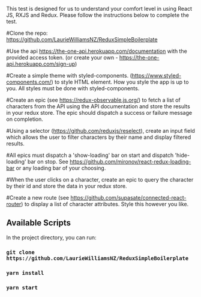 This test is designed for us to understand your comfort level in using React JS, RXJS and Redux. Please follow the instructions below to complete the test.

#Clone the repo: https://github.com/LaurieWilliamsNZ/ReduxSimpleBoilerplate

#Use the api https://the-one-api.herokuapp.com/documentation with the provided access token. (or create your own - https://the-one-api.herokuapp.com/sign-up)

#Create a simple theme with styled-components.
(https://www.styled-components.com/) to style HTML element. How you style the app is up to you. All styles must be done with styled-components.

#Create an epic (see https://redux-observable.js.org/) to fetch a list of characters from the API using the API documentation and store the results in your redux store. The epic should dispatch a success or failure message on completion.

#Using a selector (https://github.com/reduxjs/reselect), create an input field which allows the user to filter characters by their name and display filtered results.

#All epics must dispatch a 'show-loading' bar on start and dispatch 'hide-loading' bar on stop. See https://github.com/mironov/react-redux-loading-bar or any loading bar of your choosing.

#When the user clicks on a character, create an epic to query the character by their id and store the data in your redux store.

#Create a new route (see https://github.com/supasate/connected-react-router) to display a list of character attributes. Style this however you like.

## Available Scripts

In the project directory, you can run:

### `git clone https://github.com/LaurieWilliamsNZ/ReduxSimpleBoilerplate`

### `yarn install`

### `yarn start`
